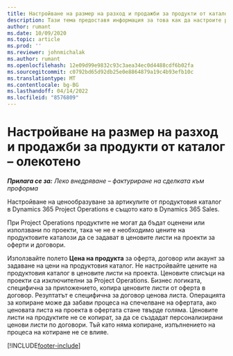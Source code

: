 ```yaml
---
title: Настройване на размер на разход и продажби за продукти от каталог – олекотено
description: Тази тема предоставя информация за това как да настроите размер на разход и продажби за елементите в продуктов каталог.
author: rumant
ms.date: 10/09/2020
ms.topic: article
ms.prod: ''
ms.reviewer: johnmichalak
ms.author: rumant
ms.openlocfilehash: 12e09d99e9832c93c3aea34ec0d4488cdf6b02fa
ms.sourcegitcommit: c0792bd65d92db25e0e8864879a19c4b93efb10c
ms.translationtype: MT
ms.contentlocale: bg-BG
ms.lasthandoff: 04/14/2022
ms.locfileid: "8576809"
---
```

# <a name="set-up-cost-and-sales-rates-for-catalog-products---lite"></a>Настройване на размер на разход и продажби за продукти от каталог – олекотено

_**Прилага се за:** Леко внедряване – фактуриране на сделката към проформа_


Настройване на ценообразуване за артикулите от продуктовия каталог в Dynamics 365 Project Operations е същото като в Dynamics 365 Sales.

При Project Operations продуктите не могат да бъдат оценени или използвани по проекти, така че не е необходимо цените на продуктовите каталози да се задават в ценовите листи на проекти за оферти и договори.

Използвайте полето **Цена на продукта** за оферта, договор или акаунт за задаване на цени на продуктовия каталог. Не настройвайте цените на продуктовия каталог в ценовите листи на проекта. Ценовите списъци на проекти са изключителни за Project Operations. Бизнес логиката, специфична за приложението, копира ценовите листи от оферта в договор. Резултатът е специфична за договор ценова листа. Операцията за копиране може да забави процеса на спечелване на офертата, ако ценовата листа на проекта в офертата стане твърде голяма. Ценовите листи на продуктите не се копират, за да се създадат персонализирани ценови листи по договори. Тъй като няма копиране, изпълнението на процеса на котиране не се влияе.


[!INCLUDE[footer-include](../../includes/footer-banner.md)]